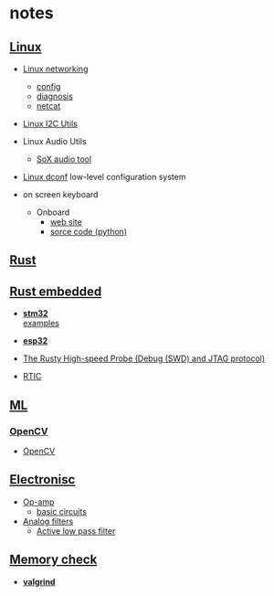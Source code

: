 # notes

## [Linux](linux)

- [Linux networking](linux/networking)
  - [config](linux/networking/config.md)
  - [diagnosis](linux/networking/diagnosis.md)
  - [netcat](linux/networking/netcat.md)

- [Linux I2C Utils](linux/i2c-tools.md)

- Linux Audio Utils
  - [SoX audio tool](linux/audio-sox.md)

- [Linux dconf](linux/dconf.md) low-level configuration system

- on screen keyboard
  - Onboard
    - [web site](https://launchpad.net/onboard)
    - [sorce code (python)](https://bazaar.launchpad.net/~onboard/onboard/trunk/files)

## [Rust](rust)

## [Rust embedded](rust/embedded)

- [**stm32**](rust/embedded/stm32/stm32.md)  
    [examples](rust/embedded/stm32/stm32.md)

- [**esp32**](rust/embedded/esp32/esp32.md)

- [The Rusty High-speed Probe (Debug (SWD) and JTAG protocol)](https://github.com/probe-rs/hs-probe)

- [RTIC](rust/embedded/rtic/rtic.md)

## [ML](ml)

### [OpenCV](ml/opencv)

- [OpenCV](ml/opencv/opencv.md)

## [Electronisc](electronics)

- [Op-amp](electronics/op-amp)
  - [basic circuits](electronics/op-amp/op-amp.md)
- [Analog filters](electronics/analog-filters)
  - [Active low pass filter](electronics/analog-filters/low-pass-filter.md)

## [Memory check](rust/memory_check)

- [**valgrind**](rust/memory_check/valgrind.md)  
